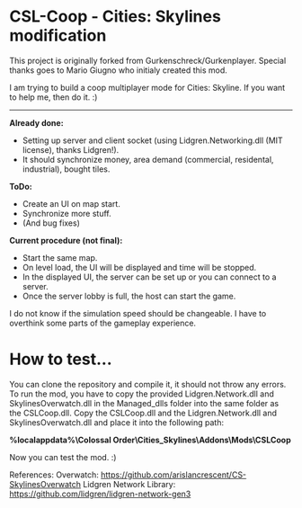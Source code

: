 # CSL-Coop - Cities: Skylines modification
This project is originally forked from Gurkenschreck/Gurkenplayer. Special thanks goes to Mario Giugno who initialy created this mod.

I am trying to build a coop multiplayer mode for Cities: Skyline.
If you want to help me, then do it. :)

---

<b>Already done:</b>
* Setting up server and client socket (using Lidgren.Networking.dll (MIT license), thanks Lidgren!).
* It should synchronize money, area demand (commercial, residental, industrial), bought tiles.

<b>ToDo:</b>
* Create an UI on map start.
* Synchronize more stuff.
* (And bug fixes)

<b>Current procedure (not final):</b></br>
* Start the same map.
* On level load, the UI will be displayed and time will be stopped.
* In the displayed UI, the server can be set up or you can connect to a server.
* Once the server lobby is full, the host can start the game.

I do not know if the simulation speed should be changeable. I have to overthink some parts of the gameplay experience.

# How to test...

You can clone the repository and compile it, it should not throw any errors. 
To run the mod, you have to copy the provided Lidgren.Network.dll and SkylinesOverwatch.dll in the Managed_dlls folder into the same folder as the CSLCoop.dll.
Copy the CSLCoop.dll and the Lidgren.Network.dll and SkylinesOverwatch.dll and place it into the following path:

<b>%localappdata%\Colossal Order\Cities_Skylines\Addons\Mods\CSLCoop</b>

Now you can test the mod. :)

References:
Overwatch: https://github.com/arislancrescent/CS-SkylinesOverwatch
Lidgren Network Library: https://github.com/lidgren/lidgren-network-gen3
